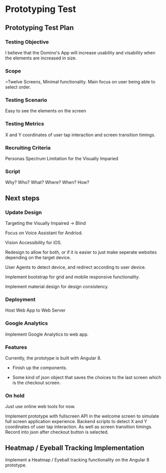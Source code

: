 # Prototyping Test

## Prototyping Test Plan

### Testing Objective

I believe that the Domino's App will increase usability and visability when the elements are increased in size.

### Scope

~Twelve Screens, Minimal functionality. Main focus on user being able to select order.

### Testing Scenario

Easy to see the elements on the screen

### Testing Metrics

X and Y coordinates of user tap interaction and screen transition timings.

### Recruiting Criteria

Personas Spectrum Limitation for the Visually Imparied

### Script

Why? Who? What? Where? When? How?

## Next steps

### Update Design

Targeting the Visually Impaired -> Blind

Focus on Voice Assistant for Andriod.

Vision Accessibility for iOS.

Redesign to allow for both, or if it is easier to just make seperate websites depending on the target device.

User Agents to detect device, and redirect according to user device.

Implement bootstrap for grid and mobile responsive functionality.

Implement material design for design consistency.

### Deployment

Host Web App to Web Server

### Google Analytics

Implement Google Analytics to web app.

### Features
                                                                                                                                    
Currently, the prototype is built with Angular 8.

- Finish up the components.

- Some kind of json object that saves the choices to the last screen which is the checkout screen.

### On hold 

Just use online web tools for now.

Implement prototype with fullscreen API in the welcome screen to simulate full screen application experience. 
Backend scripts to detect X and Y coordinates of user tap interaction. 
As well as screen transition timings. 
Record into json after checkout button is selected.

## Heatmap / Eyeball Tracking Implementation

Implement a Heatmap / Eyeball tracking functionality on the Angular 8 prototype.
